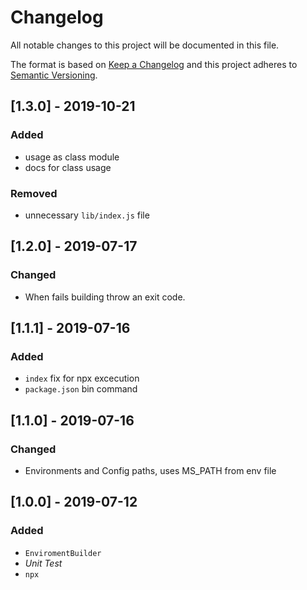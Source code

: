 # Changelog

All notable changes to this project will be documented in this file.

The format is based on [Keep a Changelog](http://keepachangelog.com/en/1.0.0/)
and this project adheres to [Semantic Versioning](http://semver.org/spec/v2.0.0.html).

## [1.3.0] - 2019-10-21
### Added
- usage as class module
- docs for class usage

### Removed
- unnecessary `lib/index.js` file

## [1.2.0] - 2019-07-17
### Changed
- When fails building throw an exit code.

## [1.1.1] - 2019-07-16
### Added
- `index` fix for npx excecution
- `package.json` bin command

## [1.1.0] - 2019-07-16
### Changed
- Environments and Config paths, uses MS_PATH from env file

## [1.0.0] - 2019-07-12
### Added
- `EnviromentBuilder`
- *Unit Test*
- `npx`
